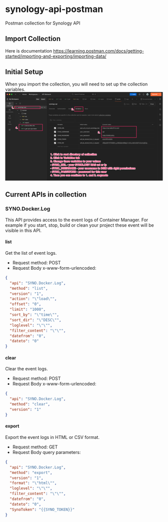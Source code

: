 # synology-api-postman
Postman collection for Synology API

## Import Collection

Here is documentation https://learning.postman.com/docs/getting-started/importing-and-exporting/importing-data/

## Initial Setup

When you import the collection, you will need to set up the collection variables.
![initial setup](/imgs/postman_collection_init_steps.png)


## Current APIs in collection

### SYNO.Docker.Log

This API provides access to the event logs of Container Manager. For example if you start, stop, build or clean your project these event will be visible in this API.

#### list

Get the list of event logs.

- Request method: POST
- Request Body x-www-form-urlencoded:

```json 
{
  "api": "SYNO.Docker.Log",
  "method": "list",
  "version": "1",
  "action": "\"load\"",
  "offset": "0",
  "limit": "1000",
  "sort_by": "\"time\"",
  "sort_dir": "\"DESC\"",
  "loglevel": "\"\"",
  "filter_content": "\"\"",
  "datefrom": "0",
  "dateto": "0"
}
```

#### clear

Clear the event logs.

- Request method: POST
- Request Body x-www-form-urlencoded:

```json 
{
  "api": "SYNO.Docker.Log",
  "method": "clear",
  "version": "1"
}
```

#### export

Export the event logs in HTML or CSV format.

- Request method: GET
- Request Body query parameters:

```json 
{
  "api": "SYNO.Docker.Log",
  "method": "export",
  "version": "1",
  "format": "\"html\"",
  "loglevel": "\"\"",
  "filter_content": "\"\"",
  "datefrom": "0",
  "dateto": "0",
  "SynoToken": "{{SYNO_TOKEN}}"
}
```